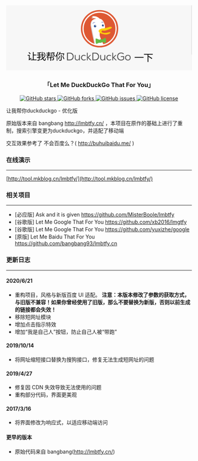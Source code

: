 <p align="center">
<a href="http://tool.mkblog.cn/lmbtfy/" target="_blank">
<img src="https://raw.githubusercontent.com/2096779623/lmbtfy/master/imga.png" alt="让我帮你DuckDuckGo">
</a>
</p>

<h3 align="center"> 「Let Me DuckDuckGo That For You」</h3>

<p align="center">
<a href="https://github.com/mengkunsoft/lmbtfy/stargazers" target="_blank">
<img src="https://img.shields.io/github/stars/mengkunsoft/lmbtfy.svg?style=flat-square" alt="GitHub stars">
</a> 
<a href="https://github.com/mengkunsoft/lmbtfy/network" target="_blank">
<img src="https://img.shields.io/github/forks/mengkunsoft/lmbtfy.svg?style=flat-square" alt="GitHub forks">
</a> 
<a href="https://github.com/mengkunsoft/lmbtfy/issues" target="_blank">
<img src="https://img.shields.io/github/issues/mengkunsoft/lmbtfy.svg?style=flat-square" alt="GitHub issues">
</a> 
<a href="https://github.com/mengkunsoft/lmbtfy/blob/master/LICENSE" target="_blank">
<img src="https://img.shields.io/github/license/mengkunsoft/lmbtfy.svg?style=flat-square" alt="GitHub license">
</a>
</p>

让我帮你duckduckgo - 优化版

原始版本来自 bangbang http://lmbtfy.cn/ ，本项目在原作的基础上进行了重制，搜索引擎变更为duckduckgo，并适配了移动端

交互效果参考了 不会百度么？( http://buhuibaidu.me/ )

### 在线演示
-----

[http://tool.mkblog.cn/lmbtfy/](http://tool.mkblog.cn/lmbtfy/)


### 相关项目
-----

- [必应版] Ask and it is given https://github.com/MisterBoole/lmbtfy
- [谷歌版] Let Me Google That For You https://github.com/xb2016/lmgtfy
- [谷歌版] Let Me Google That For You https://github.com/yuxizhe/google
- [原版] Let Me Baidu That For You https://github.com/bangbang93/lmbtfy.cn

### 更新日志
-----

#### 2020/6/21
- 重构项目，风格与新版百度 UI 适配。 **注意：本版本修改了参数的获取方式，与旧版不兼容！如果你曾经使用了旧版，那么不要替换为新版，否则以前生成的链接都会失效！**
- 移除短网址模块
- 增加点击指示特效
- 增加“我是自己人”按钮，防止自己人被“带跑”

#### 2019/10/14
- 将网址缩短接口替换为搜狗接口，修复无法生成短网址的问题

#### 2019/4/27
- 修复因 CDN 失效导致无法使用的问题
- 重构部分代码，界面更美观

#### 2017/3/16
- 将界面修改为响应式，以适应移动端访问

#### 更早的版本
- 原始代码来自 bangbang(http://lmbtfy.cn/)
